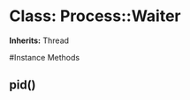 # Class: Process::Waiter
**Inherits:** Thread
    




#Instance Methods
## pid() [](#method-i-pid)

